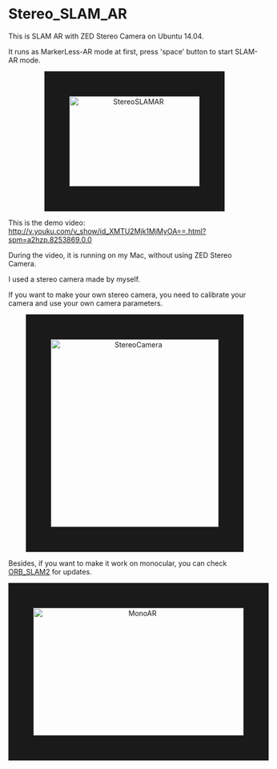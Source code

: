 # Stereo_SLAM_AR
This is SLAM AR with ZED Stereo Camera on Ubuntu 14.04.

It runs as MarkerLess-AR mode at first, press 'space' button to start SLAM-AR mode.
<p align="center">
<img src="https://github.com/ygx2011/Stereo_SLAM_AR/blob/master/pic/StereoSLAMAR.png?raw=true" alt="StereoSLAMAR" width="260" height="180" border="50"/>
</p>

This is the demo video: http://v.youku.com/v_show/id_XMTU2Mjk1MjMyOA==.html?spm=a2hzp.8253869.0.0

During the video, it is running on my Mac, without using ZED Stereo Camera.

I used a stereo camera made by myself.

If you want to make your own stereo camera, you need to calibrate your camera and use your own camera parameters.

<p align="center">
<img src="https://github.com/ygx2011/Stereo_SLAM_AR/blob/master/pic/StereoCamera.png?raw=true" alt="StereoCamera" width="335" height="375" border="50"/>
</p>

Besides, if you want to make it work on monocular, you can check [ORB_SLAM2](https://github.com/raulmur/ORB_SLAM2) for updates.

<p align="center">
<img src="https://github.com/ygx2011/Stereo_SLAM_AR/blob/master/pic/MonoAR.png?raw=true" alt="MonoAR" width="420" height="255" border="50"/>
</p>
